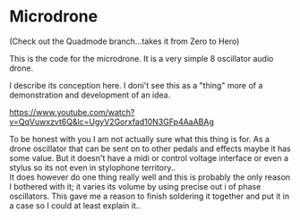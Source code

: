 # Microdrone

(Check out the Quadmode branch...takes it from Zero to Hero)

This is the code for the microdrone. It is a very simple 8 oscillator audio drone.

I describe its conception here. I doni't see this as a "thing" more of a demonstration and
development of an idea.

https://www.youtube.com/watch?v=QqVuwxzvt6Q&lc=UgyV2Gorxfad10N3GFp4AaABAg

To be honest with you I am not actually sure what this thing is for. As a drone oscillator that can be sent on to other pedals and effects 
maybe it has some value. But it doesn't have a midi or control voltage interface or even a stylus so its not even in stylophone territory..  
It does however do one thing really well and this is probably the only reason I bothered with it; it varies its volume by using precise out i
of phase oscillators. This gave me a reason to finish soldering it together and put it in a case so I could at least explain it..

